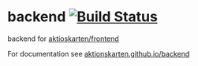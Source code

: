 backend [![Build Status](https://travis-ci.org/aktionskarten/backend.svg?branch=master)](https://travis-ci.org/aktionskarten/backend)
=======

backend for [aktioskarten/frontend](https://github.com/aktionskarten/frontend)

For documentation see [aktionskarten.github.io/backend](https://aktionskarten.github.io/backend/)
